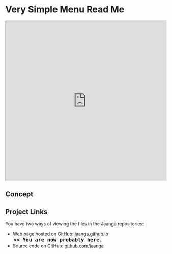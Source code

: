 Very Simple Menu Read Me
========================


<iframe src="http://jaanga.github.io/blode/very-simple-menu/r1/index.html" width=100% height=500px class='overview' >
There is an `iframe` here. It is not visible when viewed on github.com/jaanga. To view, please go to jaanga.github.io. See 'Project Links' just below.
</iframe>


## Concept


## Project Links

You have two ways of viewing the files in the Jaanga repositories:  

* Web page hosted on GitHub: [jaanga.github.io]( http://jaanga.github.io/blode/very-simple-menu "view the files as apps." )  <input value="<< You are now probably here." size=28 style="font:bold 12pt monospace;border-width:0;" >  
* Source code on GitHub: [github.com/jaanga]( https://github.com/jaanga/blode/tree/gh-pages/very-simple-menu "View the files as source code." )  <scan style=display:none ><< You are now probably here.</scan>